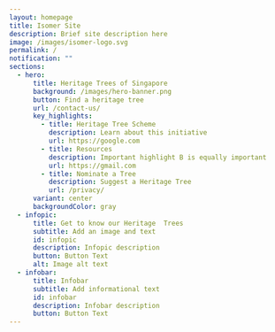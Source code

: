 ```yaml
---
layout: homepage
title: Isomer Site
description: Brief site description here
image: /images/isomer-logo.svg
permalink: /
notification: ""
sections:
  - hero:
      title: Heritage Trees of Singapore
      background: /images/hero-banner.png
      button: Find a heritage tree
      url: /contact-us/
      key_highlights:
        - title: Heritage Tree Scheme
          description: Learn about this initiative
          url: https://google.com
        - title: Resources
          description: Important highlight B is equally important
          url: https://gmail.com
        - title: Nominate a Tree
          description: Suggest a Heritage Tree
          url: /privacy/
      variant: center
      backgroundColor: gray
  - infopic:
      title: Get to know our Heritage  Trees
      subtitle: Add an image and text
      id: infopic
      description: Infopic description
      button: Button Text
      alt: Image alt text
  - infobar:
      title: Infobar
      subtitle: Add informational text
      id: infobar
      description: Infobar description
      button: Button Text
---
```

